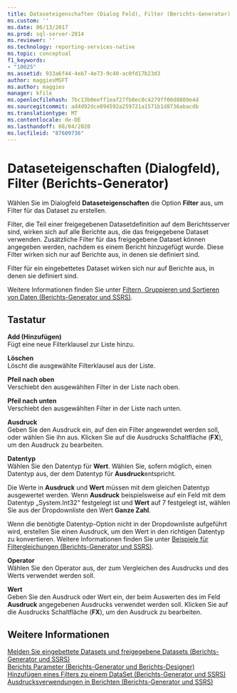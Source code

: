 ```yaml
---
title: Dataseteigenschaften (Dialog Feld), Filter (Berichts-Generator) | Microsoft-Dokumentation
ms.custom: ''
ms.date: 06/13/2017
ms.prod: sql-server-2014
ms.reviewer: ''
ms.technology: reporting-services-native
ms.topic: conceptual
f1_keywords:
- "10025"
ms.assetid: 933a6f44-4eb7-4e73-9c40-ac0fd17b23d3
author: maggiesMSFT
ms.author: maggies
manager: kfile
ms.openlocfilehash: 7bc13b0eeff1eaf27fb0ec0c4279ff00d0809e4d
ms.sourcegitcommit: ad4d92dce894592a259721a1571b1d8736abacdb
ms.translationtype: MT
ms.contentlocale: de-DE
ms.lasthandoff: 08/04/2020
ms.locfileid: "87609736"
---
```

# <a name="dataset-properties-dialog-box-filters-report-builder"></a>Dataseteigenschaften (Dialogfeld), Filter (Berichts-Generator)
  Wählen Sie im Dialogfeld **Dataseteigenschaften** die Option **Filter** aus, um Filter für das Dataset zu erstellen.  
  
 Filter, die Teil einer freigegebenen Datasetdefinition auf dem Berichtsserver sind, wirken sich auf alle Berichte aus, die das freigegebene Dataset verwenden. Zusätzliche Filter für das freigegebene Dataset können angegeben werden, nachdem es einem Bericht hinzugefügt wurde. Diese Filter wirken sich nur auf Berichte aus, in denen sie definiert sind.  
  
 Filter für ein eingebettetes Dataset wirken sich nur auf Berichte aus, in denen sie definiert sind.  
  
 Weitere Informationen finden Sie unter [Filtern, Gruppieren und Sortieren von Daten &#40;Berichts-Generator und SSRS&#41;](report-design/filter-group-and-sort-data-report-builder-and-ssrs.md).  
  
## <a name="options"></a>Tastatur  
 **Add (Hinzufügen)**  
 Fügt eine neue Filterklausel zur Liste hinzu.  
  
 **Löschen**  
 Löscht die ausgewählte Filterklausel aus der Liste.  
  
 **Pfeil nach oben**  
 Verschiebt den ausgewählten Filter in der Liste nach oben.  
  
 **Pfeil nach unten**  
 Verschiebt den ausgewählten Filter in der Liste nach unten.  
  
 **Ausdruck**  
 Geben Sie den Ausdruck ein, auf den ein Filter angewendet werden soll, oder wählen Sie ihn aus. Klicken Sie auf die Ausdrucks Schaltfläche (**FX**), um den Ausdruck zu bearbeiten.  
  
 **Datentyp**  
 Wählen Sie den Datentyp für **Wert**. Wählen Sie, sofern möglich, einen Datentyp aus, der dem Datentyp für **Ausdruck**entspricht.  
  
 Die Werte in **Ausdruck** und **Wert** müssen mit dem gleichen Datentyp ausgewertet werden. Wenn **Ausdruck** beispielsweise auf ein Feld mit dem Datentyp „System.Int32“ festgelegt ist und **Wert** auf 7 festgelegt ist, wählen Sie aus der Dropdownliste den Wert **Ganze Zahl**.  
  
 Wenn die benötigte Datentyp-Option nicht in der Dropdownliste aufgeführt wird, erstellen Sie einen Ausdruck, um den Wert in den richtigen Datentyp zu konvertieren. Weitere Informationen finden Sie unter [Beispiele für Filtergleichungen &#40;Berichts-Generator und SSRS&#41;](report-design/filter-equation-examples-report-builder-and-ssrs.md).  
  
 **Operator**  
 Wählen Sie den Operator aus, der zum Vergleichen des Ausdrucks und des Werts verwendet werden soll.  
  
 **Wert**  
 Geben Sie den Ausdruck oder Wert ein, der beim Auswerten des im Feld **Ausdruck** angegebenen Ausdrucks verwendet werden soll. Klicken Sie auf die Ausdrucks Schaltfläche (**FX**), um den Ausdruck zu bearbeiten.  
  
## <a name="see-also"></a>Weitere Informationen  
 [Melden Sie eingebettete Datasets und freigegebene Datasets &#40;Berichts-Generator und SSRS&#41;](report-data/report-embedded-datasets-and-shared-datasets-report-builder-and-ssrs.md)   
 [Berichts Parameter &#40;Berichts-Generator und Berichts-Designer&#41;](report-design/report-parameters-report-builder-and-report-designer.md)   
 [Hinzufügen eines Filters zu einem DataSet &#40;Berichts-Generator und SSRS&#41;](report-data/add-a-filter-to-a-dataset-report-builder-and-ssrs.md)   
 [Ausdrucksverwendungen in Berichten &#40;Berichts-Generator und SSRS&#41;](report-design/expression-uses-in-reports-report-builder-and-ssrs.md)  
  
  
